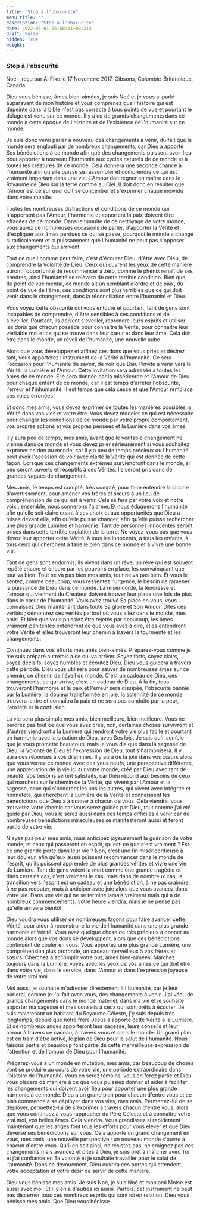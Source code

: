 ```yaml
---
title: "Stop à l'obscurité"
menu_title: ""
description: "Stop à l'obscurité"
date: 2022-06-01 06:00:01+00:214
draft: False
hidden: True
weight:
---
```

### Stop à l'obscurité

Noé - reçu par Al Fike le 17 Novembre 2017, Gibsons, Colombie-Britannique, Canada.

Dieu vous bénisse, âmes bien-aimées, je suis Noé et je vous ai parlé auparavant de mon histoire et vous comprenez que l'histoire qui est dépeinte dans la bible n'est pas correcte à tous points de vue et pourtant le déluge est venu sur ce monde. Il y a eu de grands changements dans ce monde à cette époque de l'histoire et de l'existence de l'humanité sur ce monde.

Je suis donc venu parler à nouveau des changements à venir, du fait que le monde sera englouti par de nombreux changements, car Dieu a apporté Ses bénédictions à ce monde afin que des changements puissent avoir lieu pour apporter à nouveau l'harmonie aux cycles naturels de ce monde et à toutes les créatures de ce monde. Cela donnera une seconde chance à l'humanité afin qu'elle puisse se rassembler et comprendre ce qui est vraiment important dans une vie. L'Amour doit régner en maître dans le Royaume de Dieu sur la terre comme au Ciel. Il doit donc en résulter que l'Amour est ce sur quoi doit se concentrer et s'exprimer chaque individu dans votre monde.

Toutes les nombreuses distractions et conditions de ce monde qui n'apportent pas l'Amour, l'harmonie et apportent la paix doivent être effacées de ce monde. Dans le tumulte de ce nettoyage de votre monde, vous aurez de nombreuses occasions de parler, d'apporter la Vérité et d'expliquer aux âmes perdues ce qui se passe, pourquoi le monde a changé si radicalement et si puissamment que l'humanité ne peut pas s'opposer aux changements qui arrivent.

Tout ce que l'homme peut faire, c'est d'écouter Dieu, d'être avec Dieu, de comprendre la Volonté de Dieu. Ceux qui ouvrent les yeux de cette manière auront l'opportunité de recommencer à zéro, comme le phénix renaît de ses cendres, ainsi l'humanité se relèvera de cette terrible condition. Bien que, du point de vue mental, ce monde ait un semblant d'ordre et de paix, du point de vue de l'âme, ces conditions sont plus terribles que ce qui doit venir dans le changement, dans la réconciliation entre l'humanité et Dieu.

Vous voyez cette obscurité qui vous entoure et pourtant, tant de gens sont incapables de comprendre, d'être sensibles à ces conditions et de s'éveiller. Pourtant, ils doivent s'éveiller, reprendre leurs esprits et utiliser les dons que chacun possède pour connaître la Vérité, pour connaître leur véritable moi et ce qui se trouve dans leur cœur et dans leur âme. Cela doit être dans le monde, un réveil de l'humanité, une nouvelle aube.

Alors que vous développez et affinez ces dons que vous priez et désirez tant, vous apporterez l'instrument de la Vérité à l'humanité. Ce sera l'occasion pour l'humanité de savoir, de voir que Dieu l'invite à venir vers la Vérité, la Lumière et l'Amour. Cette invitation sera adressée à toutes les âmes de ce monde. Elle sera donnée par la miséricorde et l'Amour de Dieu pour chaque enfant de ce monde, car il est temps d'arrêter l'obscurité, l'erreur et l'inhumanité. Il est temps que cela cesse et que l'Amour remplace ces voies erronées.

Et donc mes amis, vous devez exprimer de toutes les manières possibles la Vérité dans vos vies et votre être. Vous devez modeler ce qui est nécessaire pour changer les conditions de ce monde par votre propre comportement, vos propres actions et vos propres pensées et la Lumière dans vos âmes.

Il y aura peu de temps, mes amis, avant que le véritable changement ne vienne dans ce monde et vous devez prier sérieusement si vous souhaitez exprimer ce don au monde, car il y a peu de temps précieux où l'humanité peut avoir l'occasion de voir avec clarté la Vérité qui est donnée de cette façon. Lorsque ces changements extrêmes surviendront dans le monde, si peu seront ouverts et réceptifs à ces Vérités. Ils seront pris dans de grandes vagues de changement.

Mes amis, le temps est compté, très compté, pour faire entendre la cloche d'avertissement, pour amener vos frères et sœurs à un lieu de compréhension de ce qui est à venir. Cela se fera par votre voix et notre voix ; ensemble, nous sonnerons l'alarme. Et nous éduquerons l'humanité afin qu'elle soit claire quant à ses choix et aux opportunités que Dieu a mises devant elle, afin qu'elle puisse changer, afin qu'elle puisse rechercher une plus grande Lumière et harmonie. Tant de personnes innocentes seront prises dans cette terrible expiation de la terre. Ne voyez-vous pas que vous devez leur apporter cette Vérité, à tous les innocents, à tous les enfants, à tous ceux qui cherchent à faire le bien dans ce monde et à vivre une bonne vie.

Tant de gens sont endormis, ils vivent dans un rêve, un rêve qui est souvent répété encore et encore par les pouvoirs en place, les convainquant que tout va bien. Tout ne va pas bien mes amis, tout ne va pas bien. Et vous le sentez, comme beaucoup, vous ressentez l'urgence, le besoin de ramener la puissance de Dieu dans ce monde. La miséricorde, la tendresse et l'amour qui viennent du Créateur doivent trouver leur place une fois de plus dans le cœur de l'humanité. Vous avez trouvé Sa place en vous, vous connaissez Dieu maintenant dans toute Sa gloire et Son Amour. Dites ces vérités ; démontrez ces vérités partout où vous allez dans le monde, mes amis. Et bien que vous puissiez être rejetés par beaucoup, les âmes vraiment pénitentes entendront ce que vous avez à dire, elles entendront votre Vérité et elles trouveront leur chemin à travers la tourmente et les changements.

Continuez dans vos efforts mes amis bien-aimés. Préparez-vous comme je me suis préparé autrefois à ce qui va arriver. Soyez forts, soyez clairs, soyez décisifs, soyez humbles et écoutez Dieu. Dieu vous guidera à travers cette période. Dieu vous utilisera pour sauver de nombreuses âmes sur ce chemin, ce chemin de l'éveil du monde. C'est un cadeau de Dieu, ces changements, ce qui arrive, c'est un cadeau de Dieu. A la fin, tous trouveront l'harmonie et la paix et l'erreur sera dissipée, l'obscurité bannie par la Lumière, la douleur transformée en joie, la solennité de ce monde trouvera le rire et connaîtra la paix et ne sera pas conduite par la peur, l'anxiété et la confusion.

La vie sera plus simple mes amis, bien meilleure, bien meilleure. Vous ne perdrez pas tout ce que vous avez créé, non, certaines choses survivront et d'autres viendront à la Lumière qui rendront votre vie plus facile et pourtant en harmonie avec la création de Dieu, avec Ses lois. Je sais qu'il semble que je vous promette beaucoup, mais je vous dis que dans la sagesse de Dieu, la Volonté de Dieu et l'expression de Dieu, tout s'harmonisera. Il y aura des réponses à vos dilemmes. Il y aura de la joie dans vos cœurs alors que vous verrez ce monde avec des yeux neufs, une perspective différente, une appréciation de la vie ici sur votre monde, créé par Dieu avec tant de beauté. Vos besoins seront satisfaits, car Dieu répond aux besoins de ceux qui marchent sur le chemin de la Vérité, qui vivent par l'Amour et la sagesse, ceux qui s'honorent les uns les autres, qui vivent avec intégrité et honnêteté, qui cherchent la Lumière de la Vérité et connaissent les bénédictions que Dieu a à donner à chacun de vous. Cela viendra, vous trouverez votre chemin car vous serez guidés par Dieu, tout comme j'ai été guidé par Dieu, vous le serez aussi dans ces temps difficiles à venir car de nombreuses bénédictions miraculeuses se manifesteront aussi et feront partie de votre vie.

N'ayez pas peur mes amis, mais anticipez joyeusement la guérison de votre monde, et ceux qui passeront en esprit, qu'est-ce que c'est vraiment ? Est-ce une grande perte dans leur vie ? Non, c'est une fin miséricordieuse à leur douleur, afin qu'eux aussi puissent recommencer dans le monde de l'esprit, qu'ils puissent apprendre de plus grandes vérités et vivre une vie de Lumière. Tant de gens voient la mort comme une grande tragédie et dans certains cas, c'est vraiment le cas, mais dans de nombreux cas, la transition vers l'esprit est un cadeau et une bénédiction, à ne pas craindre, à ne pas redouter, mais à anticiper avec joie alors que vous avancez dans votre vie. Dans une vie qui ne se termine jamais vraiment mais qui a de nombreux commencements, votre heure viendra, mais je ne pense pas qu'elle arrivera bientôt. 

Dieu voudra vous utiliser de nombreuses façons pour faire avancer cette Vérité, pour aider à reconstruire la vie de l'humanité dans une plus grande harmonie et Vérité. Vous avez quelque chose de très précieux à donner au monde alors que vos dons se développent, alors que ces bénédictions continuent de couler en vous. Vous apportez une plus grande Lumière, une compréhension plus profonde, un cadeau merveilleux à vos frères et sœurs. Cherchez à accomplir votre but, âmes bien-aimées. Marchez toujours dans la Lumière, voyez avec les yeux de vos âmes ce qui doit être dans votre vie, dans le service, dans l'Amour et dans l'expression joyeuse de votre vrai moi.

Moi aussi, je souhaite m'adresser directement à l'humanité, car je leur parlerai, comme je l'ai fait avec vous, des changements à venir. J'ai vécu de grands changements dans le monde matériel, dans ma vie et je souhaite apporter ma sagesse et mes conseils à ceux qui sont prêts à écouter. Je suis maintenant un habitant du Royaume Céleste, j'y suis depuis très longtemps, depuis que notre frère Jésus a apporté cette Vérité à la Lumière. Et de nombreux anges apporteront leur sagesse, leurs conseils et leur amour à travers ce cadeau, à travers vous et dans le monde. Un grand plan est en train d'être activé, le plan de Dieu pour le salut de l'humanité. Nous faisons partie et beaucoup font partie de cette merveilleuse expression de l'attention et de l'amour de Dieu pour l'humanité.

Préparez-vous à un monde en mutation, mes amis, car beaucoup de choses vont se produire au cours de votre vie, une période extraordinaire dans l'histoire de l'humanité. Vous en serez témoins, vous en ferez partie et Dieu vous placera de manière à ce que vous puissiez donner et aider à faciliter les changements qui doivent avoir lieu pour apporter une plus grande harmonie à ce monde. Dieu a un grand plan pour chacun d'entre vous et ce plan commence à se déployer dans vos vies, mes amis. Permettez-lui de se déployer, permettez-lui de s'exprimer à travers chacun d'entre vous, alors que vous continuez à vous rapprocher du Père Céleste et à connaître votre vrai moi, vos belles âmes. Cela viendra. Vous grandissez si rapidement maintenant que les anges font tous les efforts pour vous élever et que Dieu déverse ses bénédictions sur vous. Cela apporte un grand changement en vous, mes amis, une nouvelle perspective ; un nouveau monde s'ouvre à chacun d'entre vous. Qu'il en soit ainsi, ne résistez pas, ne craignez pas ces changements mais avancez et dites à Dieu, je suis prêt à marcher avec Toi et j'ai confiance en Ta volonté et je souhaite travailler pour le salut de l'humanité. Dans ce dévouement, Dieu ouvrira ces portes qui attendent votre acceptation et votre désir de servir de cette manière.

Dieu vous bénisse mes amis. Je suis Noé, je suis Noé et mon ami Moïse est aussi avec moi. Et il y en a d'autres ici aussi. Parfois, cet instrument ne peut pas discerner tous ces nombreux esprits qui sont ici en relation. Dieu vous bénisse mes amis. Que Dieu vous bénisse.
